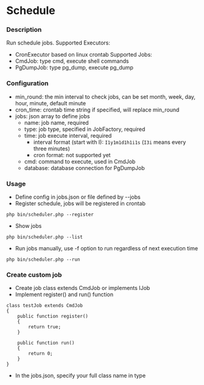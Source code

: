 # Schedule

### Description
Run schedule jobs.
Supported Executors:
  - CronExecutor  based on linux crontab
Supported Jobs:
  - CmdJob: type cmd, execute shell commands
  - PgDumpJob: type pg_dump, execute pg_dump

### Configuration
- min_round: the min interval to check jobs, 
can be set month, week, day, hour, minute, default minute
- cron_time: crontab time string
if specified, will replace min_round
- jobs: json array to define jobs
  - name: job name, required
  - type: job type, specified in JobFactory, required
  - time: job execute interval, required
    - interval format (start with I): `I1y1m1d1h1i1s` (`I3i` means every three minutes)
    - cron format: not supported yet
  - cmd: command to execute, used in CmdJob
  - database: database connection for PgDumpJob

### Usage
- Define config in jobs.json or file defined by --jobs
- Register schedule, jobs will be registered in crontab
```
php bin/scheduler.php --register
```
- Show jobs
```
php bin/scheduler.php --list
```
- Run jobs manually, use -f option to run regardless of next execution time
```
php bin/scheduler.php --run
```

### Create custom job
- Create job class extends CmdJob or implements IJob
- Implement register() and run() function

```
class testJob extends CmdJob
{
    public function register()
    {
        return true;
    }
    
    public function run()
    {
        return 0;
    }
}
```
- In the jobs.json, specify your full class name in type
